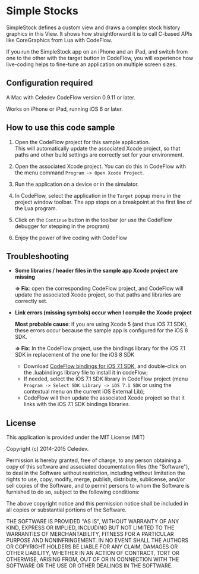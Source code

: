 # Simple Stocks

SimpleStock defines a custom view and draws a complex stock history graphics in this View. It shows how straightforward it is to call C-based APIs like CoreGraphics from Lua with CodeFlow.

If you run the SimpleStock app on an iPhone and an iPad, and switch from one to the other with the target button in CodeFlow, you will experience how live-coding helps to fine-tune an application on multiple screen sizes.

## Configuration required

A Mac with Celedev CodeFlow version 0.9.11 or later.

Works on iPhone or iPad, running iOS 6 or later.

## How to use this code sample

1. Open the CodeFlow project for this sample application.  
  This will automatically update the associated Xcode project, so that paths and other build settings are correctly set for your environment.

2. Open the associated Xcode project. You can do this in CodeFlow with the menu command `Program -> Open Xcode Project`.

3. Run the application on a device or in the simulator.

4. In CodeFlow, select the application in the `Target` popup menu in the project window toolbar. The app stops on a breakpoint at the first line of the Lua program.

5. Click on the `Continue` button in the toolbar (or use the CodeFlow debugger for stepping in the program) 

6. Enjoy the power of live coding with CodeFlow

## Troubleshooting

- **Some libraries / header files in the sample app Xcode project are missing**

  **⇒ Fix**: open the corresponding CodeFlow project, and CodeFlow will update the associated Xcode project, so that paths and libraries are correctly set.

- **Link errors (missing symbols) occur when I compile the Xcode project**

  **Most probable cause**: if you are using Xcode 5 (and thus iOS 7.1 SDK), these errors occur because the sample app is configured for the iOS 8 SDK.

  **⇒ Fix**: In the CodeFlow project, use the bindings library for the iOS 7.1 SDK in replacement of the one for the iOS 8 SDK
	- Download [CodeFlow bindings for iOS 7.1 SDK](https://www.celedev.com/en/support/downloads/codeflow-bindings-ios7-1-sdk.dmg), and double-click on the .luabindings library file to install it in codeFlow; 
	- If needed, select the iOS 7.1 SDK library in CodeFlow project (menu `Program -> Select SDK Library -> iOS 7.1 SDK` or using the contextual menu on the current iOS External Lib);
	- CodeFlow will then update the associated Xcode project so that it links with the iOS 7.1 SDK bindings libraries.

## License

This application is provided under the MIT License (MIT)

Copyright (c) 2014-2015 Celedev.

Permission is hereby granted, free of charge, to any person obtaining a copy
of this software and associated documentation files (the "Software"), to deal
in the Software without restriction, including without limitation the rights
to use, copy, modify, merge, publish, distribute, sublicense, and/or sell
copies of the Software, and to permit persons to whom the Software is
furnished to do so, subject to the following conditions:

The above copyright notice and this permission notice shall be included in
all copies or substantial portions of the Software.

THE SOFTWARE IS PROVIDED "AS IS", WITHOUT WARRANTY OF ANY KIND, EXPRESS OR
IMPLIED, INCLUDING BUT NOT LIMITED TO THE WARRANTIES OF MERCHANTABILITY,
FITNESS FOR A PARTICULAR PURPOSE AND NONINFRINGEMENT. IN NO EVENT SHALL THE
AUTHORS OR COPYRIGHT HOLDERS BE LIABLE FOR ANY CLAIM, DAMAGES OR OTHER
LIABILITY, WHETHER IN AN ACTION OF CONTRACT, TORT OR OTHERWISE, ARISING FROM,
OUT OF OR IN CONNECTION WITH THE SOFTWARE OR THE USE OR OTHER DEALINGS IN
THE SOFTWARE.
